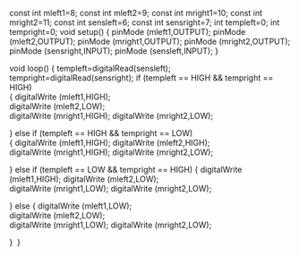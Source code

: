 const int mleft1=8;
 const int mleft2=9;
 const int mright1=10;
 const int mright2=11;
 const int sensleft=6;
 const int sensright=7; 
 int templeft=0;
 int tempright=0;
void setup() 
{
  pinMode (mleft1,OUTPUT);
  pinMode (mleft2,OUTPUT);
  pinMode (mright1,OUTPUT);
  pinMode (mright2,OUTPUT);
  pinMode (sensright,INPUT);
  pinMode (sensleft,INPUT);
}

void loop() 
{
templeft=digitalRead(sensleft);
tempright=digitalRead(sensright);
 if (templeft == HIGH && tempright == HIGH)  
 {
      digitalWrite (mleft1,HIGH);   
      digitalWrite (mleft2,LOW);  
      digitalWrite (mright1,HIGH);
      digitalWrite (mright2,LOW);
   
 }
 else if (templeft == HIGH && tempright == LOW)  
{
      digitalWrite (mleft1,HIGH);
      digitalWrite (mleft2,HIGH);  
      digitalWrite (mright1,HIGH); 
      digitalWrite (mright2,LOW);
  
}
else if (templeft == LOW && tempright == HIGH) 
{
    digitalWrite (mleft1,HIGH); 
    digitalWrite (mleft2,LOW);  
    digitalWrite (mright1,LOW);
    digitalWrite (mright2,LOW);
 
}
else
{
    digitalWrite (mleft1,LOW);  
    digitalWrite (mleft2,LOW);  
    digitalWrite (mright1,LOW);
    digitalWrite (mright2,LOW);

} 
}
